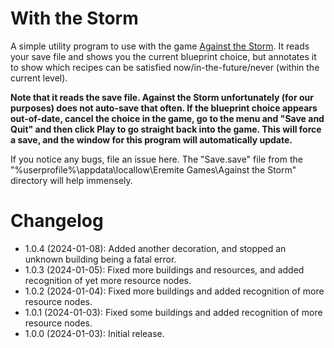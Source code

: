With the Storm
===

A simple utility program to use with the game [Against the Storm](https://store.steampowered.com/app/1336490/Against_the_Storm/).  It reads your save file and shows you the current blueprint choice, but annotates it to show which recipes can be satisfied now/in-the-future/never (within the current level).

**Note that it reads the save file.  Against the Storm unfortunately (for our purposes) does not auto-save that often.  If the blueprint choice appears out-of-date, cancel the choice in the game, go to the menu and "Save and Quit" and then click Play to go straight back into the game.  This will force a save, and the window for this program will automatically update.**

If you notice any bugs, file an issue here.  The "Save.save" file from the "%userprofile%\appdata\locallow\Eremite Games\Against the Storm" directory will help immensely.

Changelog
===
- 1.0.4 (2024-01-08): Added another decoration, and stopped an unknown building being a fatal error.
- 1.0.3 (2024-01-05): Fixed more buildings and resources, and added recognition of yet more resource nodes.
- 1.0.2 (2024-01-04): Fixed more buildings and added recognition of more resource nodes.
- 1.0.1 (2024-01-03): Fixed some buildings and added recognition of more resource nodes.
- 1.0.0 (2024-01-03): Initial release.



